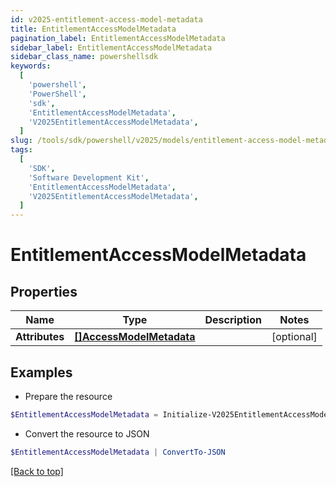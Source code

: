 ```yaml
---
id: v2025-entitlement-access-model-metadata
title: EntitlementAccessModelMetadata
pagination_label: EntitlementAccessModelMetadata
sidebar_label: EntitlementAccessModelMetadata
sidebar_class_name: powershellsdk
keywords:
  [
    'powershell',
    'PowerShell',
    'sdk',
    'EntitlementAccessModelMetadata',
    'V2025EntitlementAccessModelMetadata',
  ]
slug: /tools/sdk/powershell/v2025/models/entitlement-access-model-metadata
tags:
  [
    'SDK',
    'Software Development Kit',
    'EntitlementAccessModelMetadata',
    'V2025EntitlementAccessModelMetadata',
  ]
---
```


# EntitlementAccessModelMetadata

## Properties

| Name | Type | Description | Notes |
| --- | --- | --- | --- |
| **Attributes** | [**[]AccessModelMetadata**](access-model-metadata) |  | [optional] |

## Examples

- Prepare the resource

```powershell
$EntitlementAccessModelMetadata = Initialize-V2025EntitlementAccessModelMetadata  -Attributes null
```

- Convert the resource to JSON

```powershell
$EntitlementAccessModelMetadata | ConvertTo-JSON
```

[[Back to top]](#)

